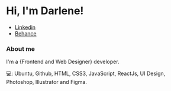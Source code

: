 # Hi, I'm Darlene!
- [Linkedin](https://www.linkedin.com/in/darlene-pereira/)
- [Behance](https://www.behance.net/darleneplima)

### About me
I'm a {Frontend and Web Designer} developer.

💻: Ubuntu, Github, HTML, CSS3, JavaScript, ReactJs, UI Design, Photoshop, Illustrator and Figma.

<!--
**darlenepereira/darlenepereira** is a ✨ _special_ ✨ repository because its `README.md` (this file) appears on your GitHub profile.

Here are some ideas to get you started:

- 🔭 I’m currently working on ...
- 🌱 I’m currently learning ...
- 👯 I’m looking to collaborate on ...
- 🤔 I’m looking for help with ...
- 💬 Ask me about ...
- 📫 How to reach me: ...
- 😄 Pronouns: ...
- ⚡ Fun fact: ...
-->
